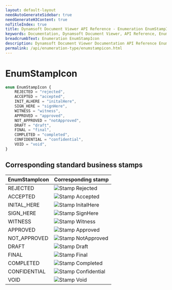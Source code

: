 ```yaml
---
layout: default-layout
needAutoGenerateSidebar: true
needGenerateH3Content: true
noTitleIndex: true
title: Dynamsoft Document Viewer API Reference - Enumeration EnumStampIcon
keywords: Documentation, Dynamsoft Document Viewer, API Reference, Enumeration EnumStampIcon
breadcrumbText: Enumeration EnumStampIcon
description: Dynamsoft Document Viewer Documentation API Reference Enumeration EnumStampIcon Page
permalink: /api/enumeration-type/enumstampicon.html
---
```


# EnumStampIcon

```typescript
enum EnumStampIcon { 
    REJECTED = "rejected", 
    ACCEPTED = "accepted", 
    INIT_ALHERE = "initalHere",
    SIGN_HERE = "signHere",
    WITNESS = "witness",
    APPROVED = "approved",
    NOT_APPROVED = "notApproved",
    DRAFT = "draft",
    FINAL = "final",
    COMPLETED = "completed",
    CONFIDENTIAL = "confidential",
    VOID = "void",
}
```

## Corresponding standard business stamps

| EnumStampIcon | Corresponding stamp |
| ------------- | ------------------- |
| REJECTED      | ![Stamp Rejected](/assets/imgs/stampRejected.png)                    |
| ACCEPTED      | ![Stamp Accepted](/assets/imgs/stampAccepted.png)                    |
| INITAL_HERE   | ![Stamp InitalHere](/assets/imgs/stampInitalHere.png)                    |
| SIGN_HERE     | ![Stamp SignHere](/assets/imgs/stampSignHere.png)                    |
| WITNESS       | ![Stamp Witness](/assets/imgs/stampWitness.png)                    |
| APPROVED      | ![Stamp Approved](/assets/imgs/stampApproved.png)                    |
| NOT_APPROVED  | ![Stamp NotApproved](/assets/imgs/stampNotApproved.png)                    |
| DRAFT         | ![Stamp Draft](/assets/imgs/stampDraft.png)                    |
| FINAL         | ![Stamp Final](/assets/imgs/stampFinal.png)                    |
| COMPLETED     | ![Stamp Completed](/assets/imgs/stampCompleted.png)                    |
| CONFIDENTIAL  | ![Stamp Confidential](/assets/imgs/stampConfidential.png)                    |
| VOID          | ![Stamp Void](/assets/imgs/stampVoid.png)                    |
